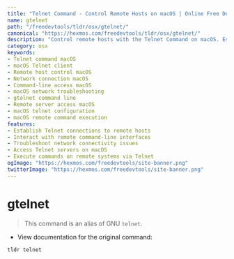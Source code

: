 ```yaml
---
title: "Telnet Command - Control Remote Hosts on macOS | Online Free DevTools by Hexmos"
name: gtelnet
path: "/freedevtools/tldr/osx/gtelnet/"
canonical: "https://hexmos.com/freedevtools/tldr/osx/gtelnet/"
description: "Control remote hosts with the Telnet Command on macOS. Establish network connections, troubleshoot connectivity, and access command-line interfaces remotely. Free online tool, no registration required."
category: osx
keywords:
- Telnet command macOS
- macOS Telnet client
- Remote host control macOS
- Network connection macOS
- Command-line access macOS
- macOS network troubleshooting
- gtelnet command line
- Remote server access macOS
- macOS telnet configuration
- macOS remote command execution
features:
- Establish Telnet connections to remote hosts
- Interact with remote command-line interfaces
- Troubleshoot network connectivity issues
- Access Telnet servers on macOS
- Execute commands on remote systems via Telnet
ogImage: "https://hexmos.com/freedevtools/site-banner.png"
twitterImage: "https://hexmos.com/freedevtools/site-banner.png"
---
```


# gtelnet

> This command is an alias of GNU `telnet`.

- View documentation for the original command:

`tldr telnet`
